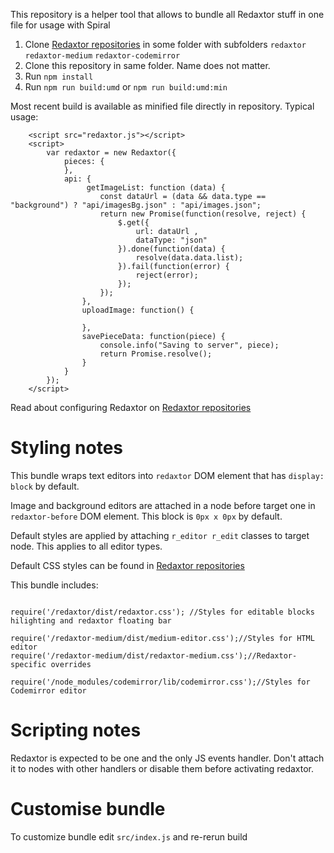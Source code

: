 This repository is a helper tool that allows to bundle all Redaxtor stuff in one file for usage with Spiral

1. Clone [Redaxtor repositories](https://github.com/redaxtor) in some folder with subfolders `redaxtor` `redaxtor-medium` `redaxtor-codemirror` 
2. Clone this repository in same folder. Name does not matter.
3. Run `npm install`
4. Run `npm run build:umd` or `npm run build:umd:min` 

Most recent build is available as minified file directly in repository.
Typical usage:

```
    <script src="redaxtor.js"></script>
    <script>
        var redaxtor = new Redaxtor({
            pieces: {
            },
            api: {
                 getImageList: function (data) {
                    const dataUrl = (data && data.type == "background") ? "api/imagesBg.json" : "api/images.json";
                    return new Promise(function(resolve, reject) {
                        $.get({
                            url: dataUrl ,
                            dataType: "json"
                        }).done(function(data) {
                            resolve(data.data.list);
                        }).fail(function(error) {
                            reject(error);
                        });
                    });
                },
                uploadImage: function() {

                },
                savePieceData: function(piece) {
                    console.info("Saving to server", piece);
                    return Promise.resolve();
                }
            }
        });
    </script>

```

Read about configuring Redaxtor on [Redaxtor repositories](https://github.com/redaxtor)
 
Styling notes
========

This bundle wraps text editors into `redaxtor` DOM element that has `display: block` by default.

Image and background editors are attached in a node before target one in `redaxtor-before` DOM element. This block is `0px x 0px` by default.

Default styles are applied by attaching `r_editor r_edit` classes to target node. This applies to all editor types.

Default CSS styles can be found in [Redaxtor repositories](https://github.com/redaxtor)

This bundle includes:

```

require('/redaxtor/dist/redaxtor.css'); //Styles for editable blocks hilighting and redaxtor floating bar

require('/redaxtor-medium/dist/medium-editor.css');//Styles for HTML editor
require('/redaxtor-medium/dist/redaxtor-medium.css');//Redaxtor-specific overrides

require('/node_modules/codemirror/lib/codemirror.css');//Styles for Codemirror editor

```

Scripting notes
========

Redaxtor is expected to be one and the only JS events handler. Don't attach it to nodes with other handlers or disable them before activating redaxtor.


Customise bundle
========

To customize bundle edit `src/index.js` and re-rerun build